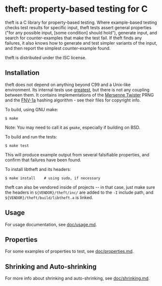 # theft: property-based testing for C

theft is a C library for property-based testing. Where example-based
testing checks test results for specific input, theft tests assert
general properties ("for any possible input, [some condition] should
hold"), generate input, and search for counter-examples that make the
test fail. If theft finds any failures, it also knows how to generate
and test simpler variants of the input, and then report the simplest
counter-example found.

theft is distributed under the ISC license.


## Installation

theft does not depend on anything beyond C99 and a Unix-like
environment. Its internal tests use [greatest][], but there is not any
coupling between them. It contains implementations of the
[Mersenne Twister][mt] PRNG and the [FNV-1a][fnv] hashing algorithm -
see their files for copyright info.

[greatest]: https://github.com/silentbicycle/greatest
[mt]: http://www.math.sci.hiroshima-u.ac.jp/~m-mat/MT/emt.html
[fnv]: http://www.isthe.com/chongo/tech/comp/fnv/


To build, using GNU make:

    $ make

Note: You may need to call it as `gmake`, especially if building on BSD.

To build and run the tests:

    $ make test

This will produce example output from several falsifiable properties,
and confirm that failures have been found.

To install libtheft and its headers:

    $ make install    # using sudo, if necessary

theft can also be vendored inside of projects -- in that case, just make
sure the headers in `${VENDOR}/theft/inc/` are added to the `-I` include
path, and `${VENDOR}/theft/build/libtheft.a` is linked.


## Usage

For usage documentation, see [doc/usage.md](blob/master/doc/usage.md).


## Properties

For some examples of properties to test, see
[doc/properties.md](blob/master/doc/properties.md).


## Shrinking and Auto-shrinking

For more info about shrinking and auto-shrinking, see
[doc/shrinking.md](blob/master/doc/shrinking.md).
